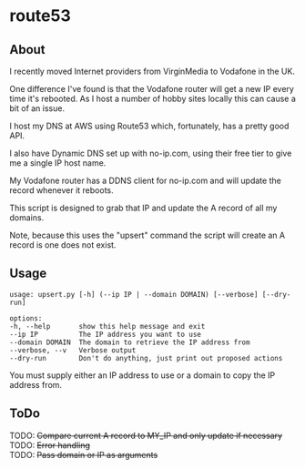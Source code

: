 # route53

## About

I recently moved Internet providers from VirginMedia to Vodafone in the UK.

One difference I've found is that the Vodafone router will get a new IP every time it's rebooted. As I host a number of hobby sites locally this can cause a bit of an issue.

I host my DNS at AWS using Route53 which, fortunately, has a pretty good API.

I also have Dynamic DNS set up with no-ip.com, using their free tier to give me a single IP host name.

My Vodafone router has a DDNS client for no-ip.com and will update the record whenever it reboots.

This script is designed to grab that IP and update the A record of all my domains.

Note, because this uses the "upsert" command the script will create an A record is one does not exist.

## Usage

    usage: upsert.py [-h] (--ip IP | --domain DOMAIN) [--verbose] [--dry-run]

    options:
    -h, --help       show this help message and exit
    --ip IP          The IP address you want to use
    --domain DOMAIN  The domain to retrieve the IP address from
    --verbose, --v   Verbose output
    --dry-run        Don't do anything, just print out proposed actions

You must supply either an IP address to use or a domain to copy the IP address from.

## ToDo

TODO: ~~Compare current A record to MY_IP and only update if necessary~~  
TODO: ~~Error handling~~  
TODO: ~~Pass domain or IP as arguments~~  
